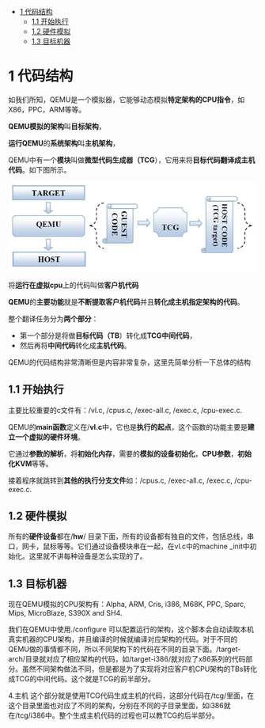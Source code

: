
<!-- @import "[TOC]" {cmd="toc" depthFrom=1 depthTo=6 orderedList=false} -->

<!-- code_chunk_output -->

* [1 代码结构](#1-代码结构)
	* [1.1 开始执行](#11-开始执行)
	* [1.2 硬件模拟](#12-硬件模拟)
	* [1.3 目标机器](#13-目标机器)

<!-- /code_chunk_output -->

# 1 代码结构

如我们所知，QEMU是一个模拟器，它能够动态模拟**特定架构的CPU指令**，如X86，PPC，ARM等等。

**QEMU模拟的架构**叫**目标架构**，

**运行QEMU**的**系统架构**叫**主机架构**，

QEMU中有一个**模块**叫做**微型代码生成器（TCG**），它用来将**目标代码翻译成主机代码**。如下图所示。

![](./images/2019-06-04-16-25-48.png)

将**运行在虚拟cpu**上的代码叫做**客户机代码**

**QEMU**的**主要功能**就是**不断提取客户机代码**并且**转化成主机指定架构的代码**。

整个翻译任务分为**两个部分**：

- 第一个部分是将做**目标代码（TB**）转化成**TCG中间代码**，
- 然后再将**中间代码**转化成**主机代码**。

QEMU的代码结构非常清晰但是内容非常复杂，这里先简单分析一下总体的结构

## 1.1 开始执行

主要比较重要的c文件有：/vl.c, /cpus.c, /exec\-all.c, /exec.c, /cpu\-exec.c.

QEMU的**main函数**定义在/**vl.c**中，它也是**执行的起点**，这个函数的功能主要是**建立一个虚拟的硬件环境**。

它通过**参数的解析**，将**初始化内存**，需要的**模拟的设备初始化**，**CPU参数**，**初始化KVM**等等。

接着程序就跳转到**其他的执行分支文件**如：/cpus.c, /exec\-all.c, /exec.c, /cpu\-exec.c.

## 1.2 硬件模拟

所有的**硬件设备**都在/**hw**/ 目录下面，所有的设备都有独自的文件，包括总线，串口，网卡，鼠标等等。它们通过设备模块串在一起，在vl.c中的machine _init中初始化。这里就不讲每种设备是怎么实现的了。

## 1.3 目标机器

现在QEMU模拟的CPU架构有：Alpha, ARM, Cris, i386, M68K, PPC, Sparc, Mips, MicroBlaze, S390X and SH4.

我们在QEMU中使用./configure 可以配置运行的架构，这个脚本会自动读取本机真实机器的CPU架构，并且编译的时候就编译对应架构的代码。对于不同的QEMU做的事情都不同，所以不同架构下的代码在不同的目录下面。/target-arch/目录就对应了相应架构的代码，如/target-i386/就对应了x86系列的代码部分。虽然不同架构做法不同，但是都是为了实现将对应客户机CPU架构的TBs转化成TCG的中间代码。这个就是TCG的前半部分。

4.主机
这个部分就是使用TCG代码生成主机的代码，这部分代码在/tcg/里面，在这个目录里面也对应了不同的架构，分别在不同的子目录里面，如i386就在/tcg/i386中。整个生成主机代码的过程也可以教TCG的后半部分。

